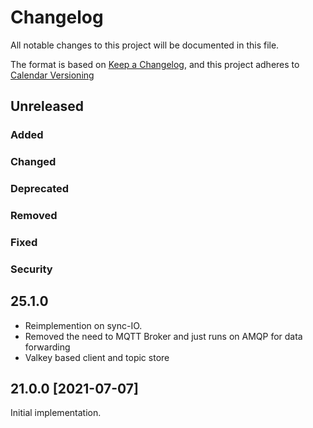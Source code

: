 
# Changelog
All notable changes to this project will be documented in this file.


The format is based on [Keep a Changelog](https://keepachangelog.com/en/1.0.0/),
and this project adheres to [Calendar Versioning](https://calver.org/)

## Unreleased


### Added

### Changed

### Deprecated

### Removed

### Fixed

### Security

## 25.1.0

* Reimplemention on sync-IO. 
* Removed the need to MQTT Broker and just runs on AMQP for data forwarding
* Valkey based client and topic store

## 21.0.0 [2021-07-07]


Initial implementation.
